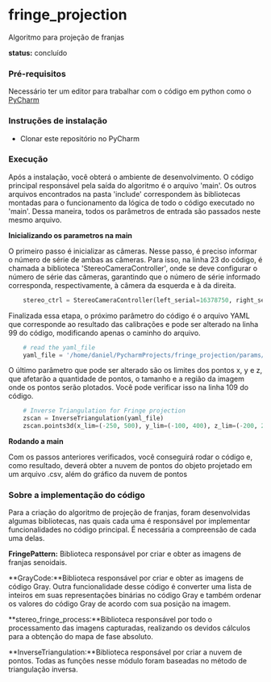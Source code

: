 # fringe_projection
Algoritmo para projeção de franjas

**status:** concluído

### Pré-requisitos
Necessário ter um editor para trabalhar com o código em python como o [PyCharm](https://www.jetbrains.com/pycharm/)

### Instruções de instalação
- Clonar este repositório no PyCharm

### Execução
Após a instalação, você obterá o ambiente de desenvolvimento. O código principal responsável pela saída do algoritmo é o arquivo 'main'. 
Os outros arquivos encontrados na pasta 'include' correspondem às bibliotecas montadas para o funcionamento da lógica de todo o código executado no 'main'. 
Dessa maneira, todos os parâmetros de entrada são passados neste mesmo arquivo.

**Inicializando os parametros na main**

O primeiro passo é inicializar as câmeras. Nesse passo, é preciso informar o número de série de ambas as câmeras. 
Para isso, na linha 23 do código, é chamada a biblioteca 'StereoCameraController', onde se deve configurar o número de série das câmeras, garantindo que o número de série informado corresponda, respectivamente, à câmera da esquerda e à da direita.

```python
    stereo_ctrl = StereoCameraController(left_serial=16378750, right_serial=16378734)
```
Finalizada essa etapa, o próximo parâmetro do código é o arquivo YAML que corresponde ao resultado das calibrações e pode ser alterado na linha 99 do código, modificando apenas o caminho do arquivo.
````python
    # read the yaml_file
    yaml_file = '/home/daniel/PycharmProjects/fringe_projection/params/20241018_bouget.yaml'
````

O último parâmetro que pode ser alterado são os limites dos pontos x, y e z, que afetarão a quantidade de pontos, o tamanho e a região da imagem onde os pontos serão plotados. Você pode verificar isso na linha 109 do código.
````python
    # Inverse Triangulation for Fringe projection
    zscan = InverseTriangulation(yaml_file)
    zscan.points3d(x_lim=(-250, 500), y_lim=(-100, 400), z_lim=(-200, 200), xy_step=7, z_step=0.1, visualize=False)
````

**Rodando a main**

Com os passos anteriores verificados, você conseguirá rodar o código e, como resultado, deverá obter a nuvem de pontos do objeto projetado em um arquivo .csv, além do gráfico da nuvem de pontos

### Sobre a implementação do código
Para a criação do algoritmo de projeção de franjas, foram desenvolvidas algumas bibliotecas, nas quais cada uma é responsável por implementar funcionalidades no código principal. 
É necessária a compreensão de cada uma delas.

**FringePattern:**
Biblioteca responsável por criar e obter as imagens de franjas senoidais.

**GrayCode:**Biblioteca responsável por criar e obter as imagens de código Gray. Outra funcionalidade desse código é converter uma lista de inteiros em suas representações binárias no código Gray e também ordenar os valores do código Gray de acordo com sua posição na imagem.

**stereo_fringe_process:**Biblioteca responsável por todo o processamento das imagens capturadas, realizando os devidos cálculos para a obtenção do mapa de fase absoluto.

**InverseTriangulation:**Biblioteca responsável por criar a nuvem de pontos. Todas as funções nesse módulo foram baseadas no método de triangulação inversa.